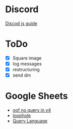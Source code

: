 # Discord

[Discod js guide](https://discordjs.guide/)

# ToDo

- [x] Square image
- [x] log messages
- [x] restructuring
- [x] send dm

# Google Sheets

- [oof no query in v4](https://github.com/googleapis/google-api-nodejs-client/issues/759)
- [loophole](https://stackoverflow.com/questions/59243995/how-to-query-the-google-sheets-with-timestamp-using-node)
- [Query Language](https://developers.google.com/chart/interactive/docs/querylanguage)
